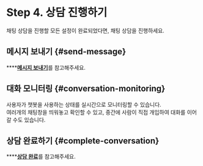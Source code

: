 # Step 4. 상담 진행하기

채팅 상담을 진행할 모든 설정이 완료되었다면, 채팅 상담을 진행하세요.

## 메시지 보내기 {#send-message}

\*\*\*\*[**메시지 보내기**](../../chat/conversations/fields.md#message-input)를 참고해주세요.

## 대화 모니터링 {#conversation-monitoring}

사용자가 챗봇을 사용하는 상태를 실시간으로 모니터링할 수 있습니다.  
여러개의 채팅창을 띄워놓고 확인할 수 있고, 중간에 사람이 직접 개입하여 대화를 이어갈 수도 있습니다.

## 상담 완료하기 {#complete-conversation}

\*\*\*\*[**상담 완료**](../../chat/conversations/fields.md#close)를 참고해주세요.

